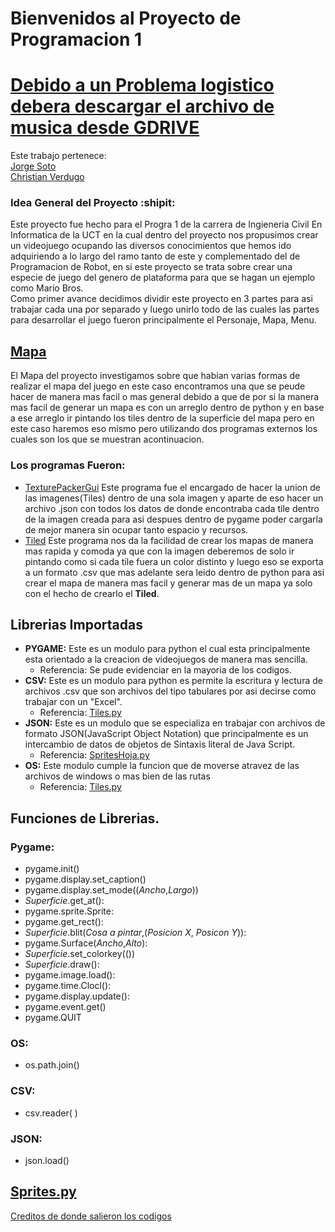 # Bienvenidos al Proyecto de Programacion 1
# [Debido a un Problema logistico debera descargar el archivo de musica desde GDRIVE](https://drive.google.com/drive/folders/1O1p14FyGHiSGr3v12_giqn6aa6of5Dhd?usp=sharing)
Este trabajo pertenece: <br>
[Jorge Soto](https://github.com/Linich14)                
[Christian Verdugo](https://github.com/Crisyostin79)        

### Idea General del Proyecto :shipit:
Este proyecto fue hecho para el Progra 1 de la carrera de Ingieneria Civil En Informatica de la UCT en la cual dentro del proyecto nos propusimos crear un videojuego ocupando las diversos conocimientos que hemos ido adquiriendo a lo largo del ramo tanto de este y complementado del de Programacion de Robot, en si este proyecto se trata sobre crear una especie de juego del genero de plataforma para que se hagan un ejemplo como Mario Bros.<br>
Como primer avance decidimos dividir este proyecto en 3 partes para asi trabajar cada una por separado y luego unirlo todo de las cuales las partes para desarrollar el juego fueron principalmente el Personaje, Mapa, Menu.

## [Mapa](Mapa)
El Mapa del proyecto investigamos sobre que habian varias formas de realizar el mapa del juego en este caso encontramos una que se peude hacer de manera mas facil o mas general debido a que de por si la manera mas facil de generar un mapa es con un arreglo dentro de python y en base a ese arreglo ir pintando los tiles dentro de la superficie del mapa pero en este caso haremos eso mismo pero utilizando dos programas externos los cuales son los que se muestran acontinuacion.

### Los programas Fueron: 
- [TexturePackerGui](https://www.codeandweb.com/texturepacker) Este programa fue el encargado de hacer la union de las imagenes(Tiles) dentro de una sola imagen y aparte de eso hacer un archivo .json con todos los datos de donde encontraba cada tile dentro de la imagen creada para asi despues dentro de pygame poder cargarla de mejor manera sin ocupar tanto espacio y recursos.
- [Tiled](https://www.mapeditor.org/) Este programa nos da la facilidad de crear los mapas de manera mas rapida y comoda ya que con la imagen deberemos de solo ir pintando como si cada tile fuera un color distinto y luego eso se exporta a un formato .csv que mas adelante sera leido dentro de python para asi crear el mapa de manera mas facil y generar mas de un mapa ya solo con el hecho de crearlo el **Tiled**.

## Librerias Importadas
- **PYGAME:** Este es un modulo para python el cual esta principalmente esta orientado a la creacion de videojuegos de manera mas sencilla.
  - Referencia: Se pude evidenciar en la mayoria de los codigos.
- **CSV:** Este es un modulo para python es permite la escritura y lectura de archivos .csv que son archivos del tipo tabulares por asi decirse como trabajar con un "Excel".
  - Referencia: [Tiles.py](Mapa/Tiles.py)
- **JSON:** Este es un modulo que se especializa en trabajar con archivos  de formato JSON(JavaScript Object Notation) que principalmente es un intercambio de datos de objetos de Sintaxis literal de Java Script.
  - Referencia: [SpritesHoja.py](Mapa/SpritesHoja.py)
- **OS:** Este modulo cumple la funcion que de moverse atravez de las archivos de windows o mas bien de las rutas
  - Referencia: [Tiles.py](Mapa/Tiles.py)

## Funciones de Librerias.
### **Pygame:**
   - pygame.init()
   - pygame.display.set_caption()
   - pygame.display.set_mode((*Ancho*,*Largo*))
   - *Superficie*.get_at():
   - pygame.sprite.Sprite:
   - pygame.get_rect():
   - *Superficie*.blit(*Cosa a pintar*,(*Posicion X*, *Posicon Y*)):
   - pygame.Surface(*Ancho*,*Alto*):
   - *Superficie*.set_colorkey(())
   - *Superficie*.draw():
   - pygame.image.load():
   - pygame.time.Clocl():
   - pygame.display.update():
   - pygame.event.get()
   - pygame.QUIT
  
### **OS:**
   - os.path.join()
  
### **CSV:**
   - csv.reader( )
  
### **JSON:**
   - json.load()




## [Sprites.py](SpritesHoja.py)
[Creditos de donde salieron los codigos](https://www.youtube.com/watch?v=mCdA4bJAGGk)
